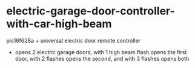 # electric-garage-door-controller-with-car-high-beam

pic16f628a + universal electric door remote controller

* opens 2 electric garage doors, with 1 high beam flash opens the first door, with 2 flashes opens the second, and with 3 flashes opens both
